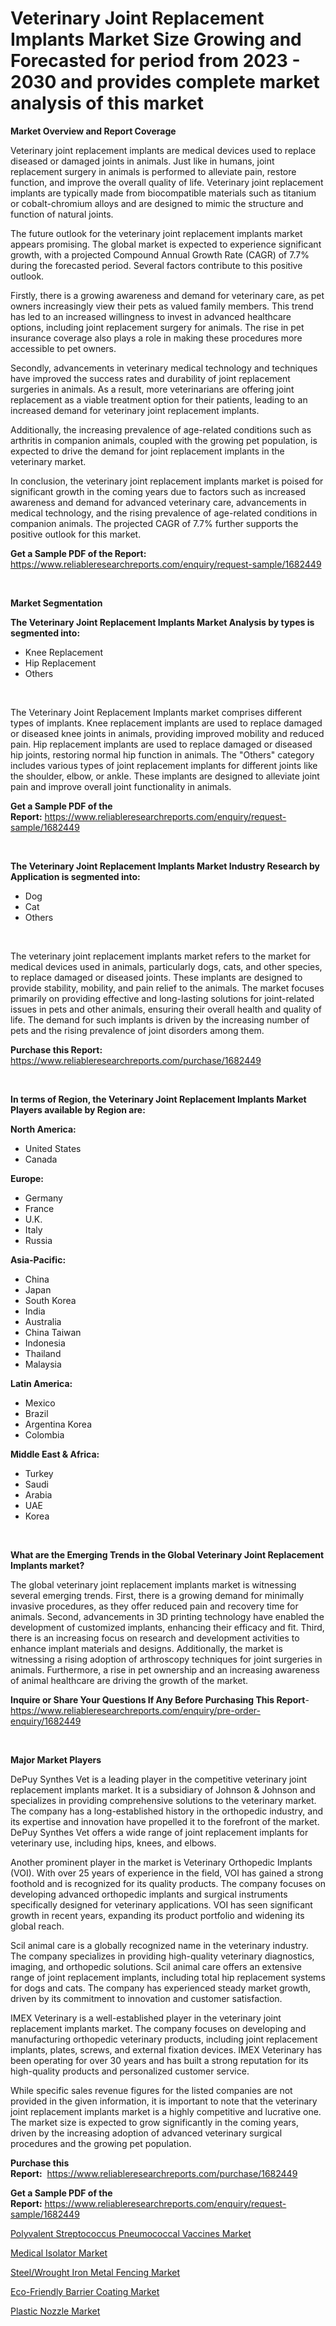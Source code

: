 <p><h1>Veterinary Joint Replacement Implants Market Size Growing and Forecasted for period from 2023 - 2030 and provides complete market analysis of this market</h1></p><p><strong>Market Overview and Report Coverage</strong></p>
<p><p>Veterinary joint replacement implants are medical devices used to replace diseased or damaged joints in animals. Just like in humans, joint replacement surgery in animals is performed to alleviate pain, restore function, and improve the overall quality of life. Veterinary joint replacement implants are typically made from biocompatible materials such as titanium or cobalt-chromium alloys and are designed to mimic the structure and function of natural joints.</p><p>The future outlook for the veterinary joint replacement implants market appears promising. The global market is expected to experience significant growth, with a projected Compound Annual Growth Rate (CAGR) of 7.7% during the forecasted period. Several factors contribute to this positive outlook.</p><p>Firstly, there is a growing awareness and demand for veterinary care, as pet owners increasingly view their pets as valued family members. This trend has led to an increased willingness to invest in advanced healthcare options, including joint replacement surgery for animals. The rise in pet insurance coverage also plays a role in making these procedures more accessible to pet owners.</p><p>Secondly, advancements in veterinary medical technology and techniques have improved the success rates and durability of joint replacement surgeries in animals. As a result, more veterinarians are offering joint replacement as a viable treatment option for their patients, leading to an increased demand for veterinary joint replacement implants.</p><p>Additionally, the increasing prevalence of age-related conditions such as arthritis in companion animals, coupled with the growing pet population, is expected to drive the demand for joint replacement implants in the veterinary market.</p><p>In conclusion, the veterinary joint replacement implants market is poised for significant growth in the coming years due to factors such as increased awareness and demand for advanced veterinary care, advancements in medical technology, and the rising prevalence of age-related conditions in companion animals. The projected CAGR of 7.7% further supports the positive outlook for this market.</p></p>
<p><strong>Get a Sample PDF of the Report:</strong> <a href="https://www.reliableresearchreports.com/enquiry/request-sample/1682449">https://www.reliableresearchreports.com/enquiry/request-sample/1682449</a></p>
<p>&nbsp;</p>
<p><strong>Market Segmentation</strong></p>
<p><strong>The Veterinary Joint Replacement Implants Market Analysis by types is segmented into:</strong></p>
<p><ul><li>Knee Replacement</li><li>Hip Replacement</li><li>Others</li></ul></p>
<p>&nbsp;</p>
<p><p>The Veterinary Joint Replacement Implants market comprises different types of implants. Knee replacement implants are used to replace damaged or diseased knee joints in animals, providing improved mobility and reduced pain. Hip replacement implants are used to replace damaged or diseased hip joints, restoring normal hip function in animals. The "Others" category includes various types of joint replacement implants for different joints like the shoulder, elbow, or ankle. These implants are designed to alleviate joint pain and improve overall joint functionality in animals.</p></p>
<p><strong>Get a Sample PDF of the Report:</strong>&nbsp;<a href="https://www.reliableresearchreports.com/enquiry/request-sample/1682449">https://www.reliableresearchreports.com/enquiry/request-sample/1682449</a></p>
<p>&nbsp;</p>
<p><strong>The Veterinary Joint Replacement Implants Market Industry Research by Application is segmented into:</strong></p>
<p><ul><li>Dog</li><li>Cat</li><li>Others</li></ul></p>
<p>&nbsp;</p>
<p><p>The veterinary joint replacement implants market refers to the market for medical devices used in animals, particularly dogs, cats, and other species, to replace damaged or diseased joints. These implants are designed to provide stability, mobility, and pain relief to the animals. The market focuses primarily on providing effective and long-lasting solutions for joint-related issues in pets and other animals, ensuring their overall health and quality of life. The demand for such implants is driven by the increasing number of pets and the rising prevalence of joint disorders among them.</p></p>
<p><strong>Purchase this Report:</strong>&nbsp; <a href="https://www.reliableresearchreports.com/purchase/1682449">https://www.reliableresearchreports.com/purchase/1682449</a></p>
<p>&nbsp;</p>
<p><strong>In terms of Region, the Veterinary Joint Replacement Implants Market Players available by Region are:</strong></p>
<p>
    <p> <strong> North America: </strong>
        <ul>
            <li>United States</li>
            <li>Canada</li>
        </ul>
        </p> 
    <p> <strong> Europe: </strong>
        <ul>
            <li>Germany</li>
            <li>France</li>
            <li>U.K.</li>
            <li>Italy</li>
            <li>Russia</li>
        </ul>
        </p> 
    <p> <strong> Asia-Pacific: </strong>
        <ul>
            <li>China</li>
            <li>Japan</li>
            <li>South Korea</li>
            <li>India</li>
            <li>Australia</li>
            <li>China Taiwan</li>
            <li>Indonesia</li>
            <li>Thailand</li>
            <li>Malaysia</li>
        </ul>
        </p> 
    <p> <strong> Latin America: </strong>
        <ul>
            <li>Mexico</li>
            <li>Brazil</li>
            <li>Argentina Korea</li>
            <li>Colombia</li>
        </ul>
        </p> 
    <p> <strong> Middle East & Africa: </strong>
        <ul>
            <li>Turkey</li>
            <li>Saudi</li>
            <li>Arabia</li>
            <li>UAE</li>
            <li>Korea</li>
        </ul>
    </p>
    </p>
<p>&nbsp;</p>
<p><strong>What are the Emerging Trends in the Global Veterinary Joint Replacement Implants market?</strong></p>
<p><p>The global veterinary joint replacement implants market is witnessing several emerging trends. First, there is a growing demand for minimally invasive procedures, as they offer reduced pain and recovery time for animals. Second, advancements in 3D printing technology have enabled the development of customized implants, enhancing their efficacy and fit. Third, there is an increasing focus on research and development activities to enhance implant materials and designs. Additionally, the market is witnessing a rising adoption of arthroscopy techniques for joint surgeries in animals. Furthermore, a rise in pet ownership and an increasing awareness of animal healthcare are driving the growth of the market.</p></p>
<p><strong>Inquire or Share Your Questions If Any Before Purchasing This Report</strong>- <a href="https://www.reliableresearchreports.com/enquiry/pre-order-enquiry/1682449">https://www.reliableresearchreports.com/enquiry/pre-order-enquiry/1682449</a></p>
<p>&nbsp;</p>
<p><strong>Major Market Players</strong></p>
<p><p>DePuy Synthes Vet is a leading player in the competitive veterinary joint replacement implants market. It is a subsidiary of Johnson & Johnson and specializes in providing comprehensive solutions to the veterinary market. The company has a long-established history in the orthopedic industry, and its expertise and innovation have propelled it to the forefront of the market. DePuy Synthes Vet offers a wide range of joint replacement implants for veterinary use, including hips, knees, and elbows.</p><p>Another prominent player in the market is Veterinary Orthopedic Implants (VOI). With over 25 years of experience in the field, VOI has gained a strong foothold and is recognized for its quality products. The company focuses on developing advanced orthopedic implants and surgical instruments specifically designed for veterinary applications. VOI has seen significant growth in recent years, expanding its product portfolio and widening its global reach.</p><p>Scil animal care is a globally recognized name in the veterinary industry. The company specializes in providing high-quality veterinary diagnostics, imaging, and orthopedic solutions. Scil animal care offers an extensive range of joint replacement implants, including total hip replacement systems for dogs and cats. The company has experienced steady market growth, driven by its commitment to innovation and customer satisfaction.</p><p>IMEX Veterinary is a well-established player in the veterinary joint replacement implants market. The company focuses on developing and manufacturing orthopedic veterinary products, including joint replacement implants, plates, screws, and external fixation devices. IMEX Veterinary has been operating for over 30 years and has built a strong reputation for its high-quality products and personalized customer service.</p><p>While specific sales revenue figures for the listed companies are not provided in the given information, it is important to note that the veterinary joint replacement implants market is a highly competitive and lucrative one. The market size is expected to grow significantly in the coming years, driven by the increasing adoption of advanced veterinary surgical procedures and the growing pet population.</p></p>
<p><strong>Purchase this Report:</strong>&nbsp;&nbsp;<a href="https://www.reliableresearchreports.com/purchase/1682449">https://www.reliableresearchreports.com/purchase/1682449</a></p>
<p></p>
<p><strong>Get a Sample PDF of the Report:</strong>&nbsp;<a href="https://www.reliableresearchreports.com/enquiry/request-sample/1682449">https://www.reliableresearchreports.com/enquiry/request-sample/1682449</a></p>
<p><p><a href="https://medium.com/@jensenklein/polyvalent-streptococcus-pneumococcal-vaccines-market-insight-market-trends-growth-forecasted-f60198d811d9">Polyvalent Streptococcus Pneumococcal Vaccines Market</a></p><p><a href="https://www.linkedin.com/pulse/medical-isolator-market-size-reflecting-forecast-till-2030-rfyfc/">Medical Isolator Market</a></p><p><a href="https://github.com/grishafomin4852/Market-Research-Report-List-1/blob/main/steelwrought-iron-metal-fencing-market.md">Steel/Wrought Iron Metal Fencing Market</a></p><p><a href="https://medium.com/@vivianejast/eco-friendly-barrier-coating-market-size-market-outlook-and-market-forecast-2023-to-2030-4e6d26eff1bd">Eco-Friendly Barrier Coating Market</a></p><p><a href="https://github.com/abbypearson7765/Market-Research-Report-List-1/blob/main/plastic-nozzle-market.md">Plastic Nozzle Market</a></p></p>